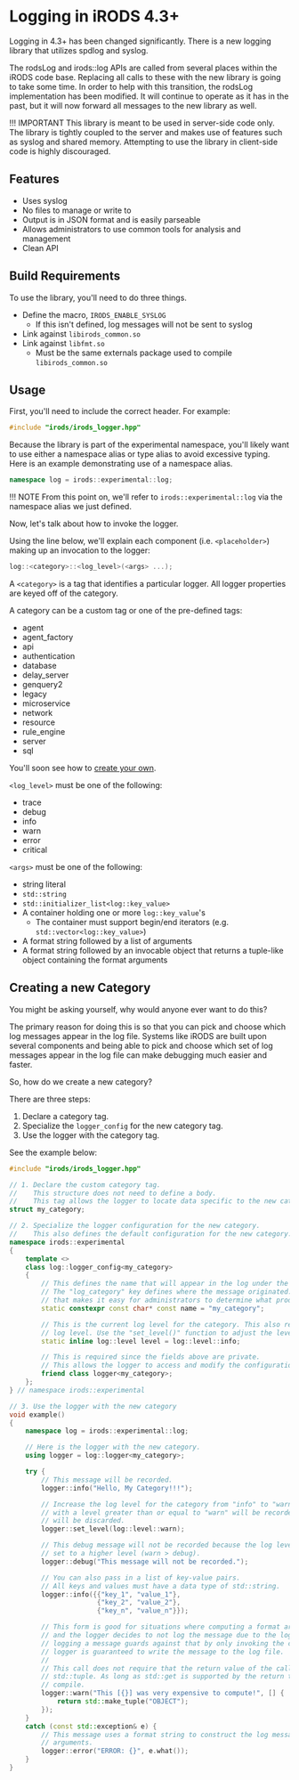 # Logging in iRODS 4.3+

Logging in 4.3+ has been changed significantly. There is a new logging library that utilizes spdlog and syslog.

The rodsLog and irods::log APIs are called from several places within the iRODS code base. Replacing all calls to these with the new library is going to take some time. In order to help with this transition, the rodsLog implementation has been modified. It will continue to operate as it has in the past, but it will now forward all messages to the new library as well.

!!! IMPORTANT
    This library is meant to be used in server-side code only. The library is tightly coupled to the server and makes use of features such as syslog and shared memory. Attempting to use the library in client-side code is highly discouraged.

## Features

- Uses syslog
- No files to manage or write to
- Output is in JSON format and is easily parseable
- Allows administrators to use common tools for analysis and management
- Clean API

## Build Requirements

To use the library, you'll need to do three things.

- Define the macro, `IRODS_ENABLE_SYSLOG`
    - If this isn't defined, log messages will not be sent to syslog
- Link against `libirods_common.so`
- Link against `libfmt.so`
    - Must be the same externals package used to compile `libirods_common.so`

## Usage

First, you'll need to include the correct header. For example:
```c++
#include "irods/irods_logger.hpp"
```

Because the library is part of the experimental namespace, you'll likely want to use either a namespace alias or type alias to avoid excessive typing. Here is an example demonstrating use of a namespace alias.
```c++
namespace log = irods::experimental::log;
```

!!! NOTE
    From this point on, we'll refer to `irods::experimental::log` via the namespace alias we just defined.

Now, let's talk about how to invoke the logger.

Using the line below, we'll explain each component (i.e. `<placeholder>`) making up an invocation to the logger:
```c++
log::<category>::<log_level>(<args> ...);
```

A `<category>` is a tag that identifies a particular logger. All logger properties are keyed off of the category.

A category can be a custom tag or one of the pre-defined tags:

- agent
- agent_factory
- api
- authentication
- database
- delay_server
- genquery2
- legacy
- microservice
- network
- resource
- rule_engine
- server
- sql

You'll soon see how to [create your own](#creating-a-new-category).

`<log_level>` must be one of the following:

- trace
- debug
- info
- warn
- error
- critical

`<args>` must be one of the following:

- string literal
- `std::string`
- `std::initializer_list<log::key_value>`
- A container holding one or more `log::key_value`'s
    - The container must support begin/end iterators (e.g. `std::vector<log::key_value>`)
- A format string followed by a list of arguments
- A format string followed by an invocable object that returns a tuple-like object containing the format arguments

## Creating a new Category

You might be asking yourself, why would anyone ever want to do this?

The primary reason for doing this is so that you can pick and choose which log messages appear in the log file. Systems like iRODS are built upon several components and being able to pick and choose which set of log messages appear in the log file can make debugging much easier and faster.

So, how do we create a new category?

There are three steps:

1. Declare a category tag.
2. Specialize the `logger_config` for the new category tag.
3. Use the logger with the category tag.
    
See the example below:

```c++
#include "irods/irods_logger.hpp"

// 1. Declare the custom category tag.
//    This structure does not need to define a body.
//    This tag allows the logger to locate data specific to the new category.
struct my_category;

// 2. Specialize the logger configuration for the new category.
//    This also defines the default configuration for the new category.
namespace irods::experimental
{
    template <>
    class log::logger_config<my_category>
    {
        // This defines the name that will appear in the log under the "log_category" key.
        // The "log_category" key defines where the message originated. Try to use a name
        // that makes it easy for administrators to determine what produced the message.
        static constexpr const char* const name = "my_category";

        // This is the current log level for the category. This also represents the initial
        // log level. Use the "set_level()" function to adjust the level.
        static inline log::level level = log::level::info;

        // This is required since the fields above are private.
        // This allows the logger to access and modify the configuration.
        friend class logger<my_category>;
    };
} // namespace irods::experimental

// 3. Use the logger with the new category
void example()
{
    namespace log = irods::experimental::log;

    // Here is the logger with the new category.
    using logger = log::logger<my_category>; 

    try {
        // This message will be recorded.
        logger::info("Hello, My Category!!!");

        // Increase the log level for the category from "info" to "warn". Now, only messages
        // with a level greater than or equal to "warn" will be recorded. All other messages
        // will be discarded.
        logger::set_level(log::level::warn);

        // This debug message will not be recorded because the log level for the category is
        // set to a higher level (warn > debug).
        logger::debug("This message will not be recorded.");

        // You can also pass in a list of key-value pairs.
        // All keys and values must have a data type of std::string.
        logger::info({{"key_1", "value_1"},
                      {"key_2", "value_2"},
                      {"key_n", "value_n"}});

        // This form is good for situations where computing a format argument is expensive
        // and the logger decides to not log the message due to the log level. This form of
        // logging a message guards against that by only invoking the callable when the
        // logger is guaranteed to write the message to the log file.
        //
        // This call does not require that the return value of the callable object be a
        // std::tuple. As long as std::get is supported by the return type, the call should
        // compile.
        logger::warn("This [{}] was very expensive to compute!", [] {
            return std::make_tuple("OBJECT");
        });
    }
    catch (const std::exception& e) {
        // This message uses a format string to construct the log message from one or more
        // arguments.
        logger::error("ERROR: {}", e.what());
    }
}
```
